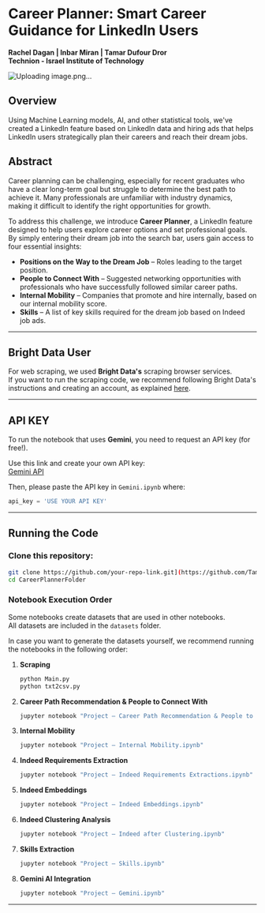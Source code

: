 # Career Planner: Smart Career Guidance for LinkedIn Users  

**Rachel Dagan | Inbar Miran | Tamar Dufour Dror**  
**Technion - Israel Institute of Technology**  

![Uploading image.png…]()


## Overview  
Using Machine Learning models, AI, and other statistical tools, we've created a LinkedIn feature based on LinkedIn data and hiring ads that helps LinkedIn users strategically plan their careers and reach their dream jobs.  

## Abstract  
Career planning can be challenging, especially for recent graduates who have a clear long-term goal but struggle to determine the best path to achieve it. Many professionals are unfamiliar with industry dynamics, making it difficult to identify the right opportunities for growth.  

To address this challenge, we introduce **Career Planner**, a LinkedIn feature designed to help users explore career options and set professional goals. By simply entering their dream job into the search bar, users gain access to four essential insights:  

- **Positions on the Way to the Dream Job** – Roles leading to the target position.  
- **People to Connect With** – Suggested networking opportunities with professionals who have successfully followed similar career paths.  
- **Internal Mobility** – Companies that promote and hire internally, based on our internal mobility score.  
- **Skills** – A list of key skills required for the dream job based on Indeed job ads.  

---

## Bright Data User  
For web scraping, we used **Bright Data's** scraping browser services.  
If you want to run the scraping code, we recommend following Bright Data's instructions and creating an account, as explained [here](https://docs.brightdata.com/scraping-automation/scraping-browser/introduction).  

---

## API KEY  
To run the notebook that uses **Gemini**, you need to request an API key (for free!).  

Use this link and create your own API key:  
[Gemini API](https://ai.google.dev/)  

Then, please paste the API key in `Gemini.ipynb` where:  

```python
api_key = 'USE YOUR API KEY'
```

---

## Running the Code  

### Clone this repository:  
```bash
git clone https://github.com/your-repo-link.git](https://github.com/TamarDufour/Career-Planner.git
cd CareerPlannerFolder
```

### Notebook Execution Order  
Some notebooks create datasets that are used in other notebooks.  
All datasets are included in the `datasets` folder.  

In case you want to generate the datasets yourself, we recommend running the notebooks in the following order:  

1. **Scraping**  
   ```bash
   python Main.py
   python txt2csv.py
   ```
   
2. **Career Path Recommendation & People to Connect With**  
   ```bash
   jupyter notebook "Project – Career Path Recommendation & People to Connect With.ipynb"
   ```

3. **Internal Mobility**  
   ```bash
   jupyter notebook "Project – Internal Mobility.ipynb"
   ```

4. **Indeed Requirements Extraction**  
   ```bash
   jupyter notebook "Project – Indeed Requirements Extractions.ipynb"
   ```

5. **Indeed Embeddings**  
   ```bash
   jupyter notebook "Project – Indeed Embeddings.ipynb"
   ```

6. **Indeed Clustering Analysis**  
   ```bash
   jupyter notebook "Project – Indeed after Clustering.ipynb"
   ```

7. **Skills Extraction**  
   ```bash
   jupyter notebook "Project – Skills.ipynb"
   ```

8. **Gemini AI Integration**  
   ```bash
   jupyter notebook "Project – Gemini.ipynb"
   ```

---
